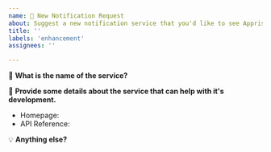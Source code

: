 ```yaml
---
name: 📣 New Notification Request
about: Suggest a new notification service that you'd like to see Apprise support
title: ''
labels: 'enhancement'
assignees: ''

---
```


:loudspeaker: **What is the name of the service?**
<!--  Name of Service  -->

:link: **Provide some details about the service that can help with it's development.**
- Homepage: <!-- e.g https://discordapp.com/ -->
- API Reference: <!-- e.g https://discordapp.com/developers/docs/intro -->

:bulb: **Anything else?**
<!-- Are there certain features you'd definitely like to see that this service offers?
      Share your thoughts and expectations. Got suggestions or features you'd like
      to see available to you on the Apprise URL?  Share those too! -->
